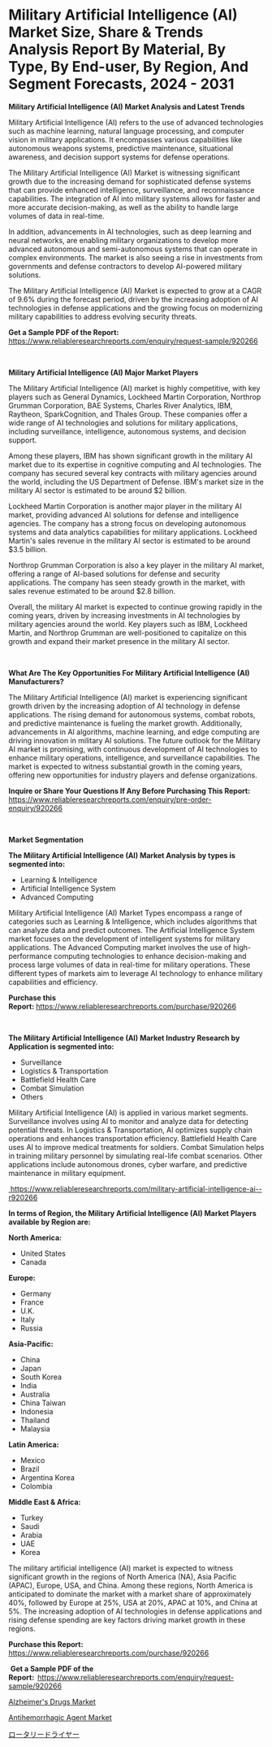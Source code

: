 <p><h1>Military Artificial Intelligence (AI) Market Size, Share & Trends Analysis Report By Material, By Type, By End-user, By Region, And Segment Forecasts, 2024 - 2031</h1></p><p><strong>Military Artificial Intelligence (AI) Market Analysis and Latest Trends</strong></p>
<p><p>Military Artificial Intelligence (AI) refers to the use of advanced technologies such as machine learning, natural language processing, and computer vision in military applications. It encompasses various capabilities like autonomous weapons systems, predictive maintenance, situational awareness, and decision support systems for defense operations.</p><p>The Military Artificial Intelligence (AI) Market is witnessing significant growth due to the increasing demand for sophisticated defense systems that can provide enhanced intelligence, surveillance, and reconnaissance capabilities. The integration of AI into military systems allows for faster and more accurate decision-making, as well as the ability to handle large volumes of data in real-time.</p><p>In addition, advancements in AI technologies, such as deep learning and neural networks, are enabling military organizations to develop more advanced autonomous and semi-autonomous systems that can operate in complex environments. The market is also seeing a rise in investments from governments and defense contractors to develop AI-powered military solutions.</p><p>The Military Artificial Intelligence (AI) Market is expected to grow at a CAGR of 9.6% during the forecast period, driven by the increasing adoption of AI technologies in defense applications and the growing focus on modernizing military capabilities to address evolving security threats.</p></p>
<p><strong>Get a Sample PDF of the Report:&nbsp;</strong> <a href="https://www.reliableresearchreports.com/enquiry/request-sample/920266">https://www.reliableresearchreports.com/enquiry/request-sample/920266</a></p>
<p>&nbsp;</p>
<p><strong>Military Artificial Intelligence (AI) Major Market Players</strong></p>
<p><p>The Military Artificial Intelligence (AI) market is highly competitive, with key players such as General Dynamics, Lockheed Martin Corporation, Northrop Grumman Corporation, BAE Systems, Charles River Analytics, IBM, Raytheon, SparkCognition, and Thales Group. These companies offer a wide range of AI technologies and solutions for military applications, including surveillance, intelligence, autonomous systems, and decision support.</p><p>Among these players, IBM has shown significant growth in the military AI market due to its expertise in cognitive computing and AI technologies. The company has secured several key contracts with military agencies around the world, including the US Department of Defense. IBM's market size in the military AI sector is estimated to be around $2 billion.</p><p>Lockheed Martin Corporation is another major player in the military AI market, providing advanced AI solutions for defense and intelligence agencies. The company has a strong focus on developing autonomous systems and data analytics capabilities for military applications. Lockheed Martin's sales revenue in the military AI sector is estimated to be around $3.5 billion.</p><p>Northrop Grumman Corporation is also a key player in the military AI market, offering a range of AI-based solutions for defense and security applications. The company has seen steady growth in the market, with sales revenue estimated to be around $2.8 billion.</p><p>Overall, the military AI market is expected to continue growing rapidly in the coming years, driven by increasing investments in AI technologies by military agencies around the world. Key players such as IBM, Lockheed Martin, and Northrop Grumman are well-positioned to capitalize on this growth and expand their market presence in the military AI sector.</p></p>
<p>&nbsp;</p>
<p><strong>What Are The Key Opportunities For Military Artificial Intelligence (AI) Manufacturers?</strong></p>
<p><p>The Military Artificial Intelligence (AI) market is experiencing significant growth driven by the increasing adoption of AI technology in defense applications. The rising demand for autonomous systems, combat robots, and predictive maintenance is fueling the market growth. Additionally, advancements in AI algorithms, machine learning, and edge computing are driving innovation in military AI solutions. The future outlook for the Military AI market is promising, with continuous development of AI technologies to enhance military operations, intelligence, and surveillance capabilities. The market is expected to witness substantial growth in the coming years, offering new opportunities for industry players and defense organizations.</p></p>
<p><strong>Inquire or Share Your Questions If Any Before Purchasing This Report:</strong> <a href="https://www.reliableresearchreports.com/enquiry/pre-order-enquiry/920266">https://www.reliableresearchreports.com/enquiry/pre-order-enquiry/920266</a></p>
<p>&nbsp;</p>
<p><strong>Market Segmentation</strong></p>
<p><strong>The Military Artificial Intelligence (AI) Market Analysis by types is segmented into:</strong></p>
<p><ul><li>Learning & Intelligence</li><li>Artificial Intelligence System</li><li>Advanced Computing</li></ul></p>
<p><p>Military Artificial Intelligence (AI) Market Types encompass a range of categories such as Learning & Intelligence, which includes algorithms that can analyze data and predict outcomes. The Artificial Intelligence System market focuses on the development of intelligent systems for military applications. The Advanced Computing market involves the use of high-performance computing technologies to enhance decision-making and process large volumes of data in real-time for military operations. These different types of markets aim to leverage AI technology to enhance military capabilities and efficiency.</p></p>
<p><strong>Purchase this Report:&nbsp;</strong><a href="https://www.reliableresearchreports.com/purchase/920266">https://www.reliableresearchreports.com/purchase/920266</a></p>
<p>&nbsp;</p>
<p><strong>The Military Artificial Intelligence (AI) Market Industry Research by Application is segmented into:</strong></p>
<p><ul><li>Surveillance</li><li>Logistics & Transportation</li><li>Battlefield Health Care</li><li>Combat Simulation</li><li>Others</li></ul></p>
<p><p>Military Artificial Intelligence (AI) is applied in various market segments. Surveillance involves using AI to monitor and analyze data for detecting potential threats. In Logistics & Transportation, AI optimizes supply chain operations and enhances transportation efficiency. Battlefield Health Care uses AI to improve medical treatments for soldiers. Combat Simulation helps in training military personnel by simulating real-life combat scenarios. Other applications include autonomous drones, cyber warfare, and predictive maintenance in military equipment.</p></p>
<p><a href="https://www.reliableresearchreports.com/military-artificial-intelligence-ai--r920266">&nbsp;https://www.reliableresearchreports.com/military-artificial-intelligence-ai--r920266</a></p>
<p><strong>In terms of Region, the Military Artificial Intelligence (AI) Market Players available by Region are:</strong></p>
<p>
    <p> <strong> North America: </strong>
        <ul>
            <li>United States</li>
            <li>Canada</li>
        </ul>
        </p> 
    <p> <strong> Europe: </strong>
        <ul>
            <li>Germany</li>
            <li>France</li>
            <li>U.K.</li>
            <li>Italy</li>
            <li>Russia</li>
        </ul>
        </p> 
    <p> <strong> Asia-Pacific: </strong>
        <ul>
            <li>China</li>
            <li>Japan</li>
            <li>South Korea</li>
            <li>India</li>
            <li>Australia</li>
            <li>China Taiwan</li>
            <li>Indonesia</li>
            <li>Thailand</li>
            <li>Malaysia</li>
        </ul>
        </p> 
    <p> <strong> Latin America: </strong>
        <ul>
            <li>Mexico</li>
            <li>Brazil</li>
            <li>Argentina Korea</li>
            <li>Colombia</li>
        </ul>
        </p> 
    <p> <strong> Middle East & Africa: </strong>
        <ul>
            <li>Turkey</li>
            <li>Saudi</li>
            <li>Arabia</li>
            <li>UAE</li>
            <li>Korea</li>
        </ul>
    </p>
    </p>
<p><p>The military artificial intelligence (AI) market is expected to witness significant growth in the regions of North America (NA), Asia Pacific (APAC), Europe, USA, and China. Among these regions, North America is anticipated to dominate the market with a market share of approximately 40%, followed by Europe at 25%, USA at 20%, APAC at 10%, and China at 5%. The increasing adoption of AI technologies in defense applications and rising defense spending are key factors driving market growth in these regions.</p></p>
<p><strong>Purchase this Report: </strong><a href="https://www.reliableresearchreports.com/purchase/920266">https://www.reliableresearchreports.com/purchase/920266</a></p>
<p>&nbsp;<strong>Get a Sample PDF of the Report:&nbsp;&nbsp;</strong><a href="https://www.reliableresearchreports.com/enquiry/request-sample/920266">https://www.reliableresearchreports.com/enquiry/request-sample/920266</a></p>
<p><strong></strong></p>
<p><p><a href="https://www.linkedin.com/pulse/alzheimers-drugs-market-furnishes-information-share-trends-i5yhf">Alzheimer's Drugs Market</a></p><p><a href="https://www.linkedin.com/pulse/antihemorrhagic-agent-market-share-evolution-growth-trends-nyw6f">Antihemorrhagic Agent Market</a></p><p><a href="https://github.com/tubbs463/Market-Research-Report-List-1/blob/main/871034361264.md">ロータリードライヤー</a></p></p>